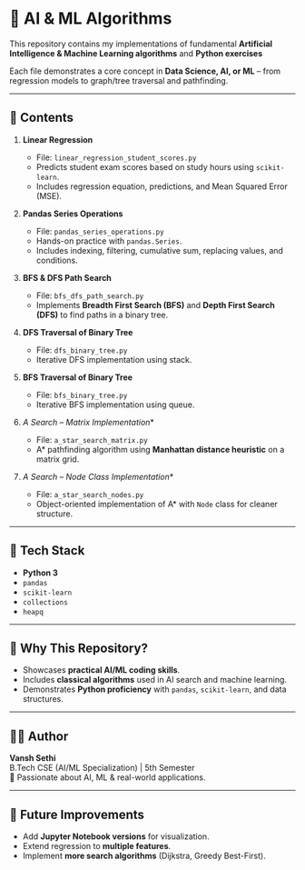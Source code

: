 # 📘 AI & ML Algorithms 
This repository contains my implementations of fundamental **Artificial Intelligence & Machine Learning algorithms** and **Python exercises** 

Each file demonstrates a core concept in **Data Science, AI, or ML** – from regression models to graph/tree traversal and pathfinding.

---

## 📂 Contents

1. **Linear Regression**
   - File: `linear_regression_student_scores.py`
   - Predicts student exam scores based on study hours using `scikit-learn`.
   - Includes regression equation, predictions, and Mean Squared Error (MSE).

2. **Pandas Series Operations**
   - File: `pandas_series_operations.py`
   - Hands-on practice with `pandas.Series`.
   - Includes indexing, filtering, cumulative sum, replacing values, and conditions.

3. **BFS & DFS Path Search**
   - File: `bfs_dfs_path_search.py`
   - Implements **Breadth First Search (BFS)** and **Depth First Search (DFS)** to find paths in a binary tree.

4. **DFS Traversal of Binary Tree**
   - File: `dfs_binary_tree.py`
   - Iterative DFS implementation using stack.

5. **BFS Traversal of Binary Tree**
   - File: `bfs_binary_tree.py`
   - Iterative BFS implementation using queue.

6. **A* Search – Matrix Implementation**
   - File: `a_star_search_matrix.py`
   - A* pathfinding algorithm using **Manhattan distance heuristic** on a matrix grid.

7. **A* Search – Node Class Implementation**
   - File: `a_star_search_nodes.py`
   - Object-oriented implementation of A* with `Node` class for cleaner structure.

---

## 🚀 Tech Stack
- **Python 3**
- `pandas`
- `scikit-learn`
- `collections`
- `heapq`

---

## 🎯 Why This Repository?
- Showcases **practical AI/ML coding skills**.
- Includes **classical algorithms** used in AI search and machine learning.
- Demonstrates **Python proficiency** with `pandas`, `scikit-learn`, and data structures.

---

## 🧑‍💻 Author
**Vansh Sethi**  
B.Tech CSE (AI/ML Specialization) | 5th Semester  
🚀 Passionate about AI, ML & real-world applications.  

---

## 🌟 Future Improvements
- Add **Jupyter Notebook versions** for visualization.
- Extend regression to **multiple features**.
- Implement **more search algorithms** (Dijkstra, Greedy Best-First).
